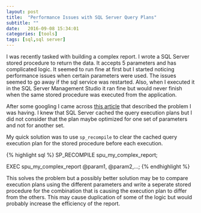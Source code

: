 ```yaml
---
layout: post
title:  "Performance Issues with SQL Server Query Plans"
subtitle: ""
date:   2016-09-08 15:34:01
categories: [tools]
tags: [sql,sql server]
---
```


I was recently tasked with building a complex report. I wrote a SQL Server stored procedure to return the data. It accepts 5 parameters and has complicated logic. It seemed to run fine at first but I started noticing performance issues when certain parameters were used. The issues seemed to go away if the sql service was restarted. Also, when I executed it in the SQL Server Management Studio it ran fine but would never finish when the same stored procedure was executed from the application. 

After some googling I came across [this article](http://www.sommarskog.se/query-plan-mysteries.html) that described the problem I was having. I knew that SQL Server cached the query execution plans but I did not consider that the plan maybe optimized for one set of parameters and not for another set. 

My quick solution was to use `sp_recompile` to clear the cached query execution plan for the stored procedure before each execution.

{% highlight sql %}
SP_RECOMPILE spu_my_complex_report;

EXEC spu_my_complex_report @param1, @param2,...;
{% endhighlight %}

This solves the problem but a possibly better solution may be to compare execution plans using the different parameters and write a seperate stored procedure for the combination that is causing the execution plan to differ from the others. This may cause duplication of some of the logic but would probably increase the efficiency of the report. 

